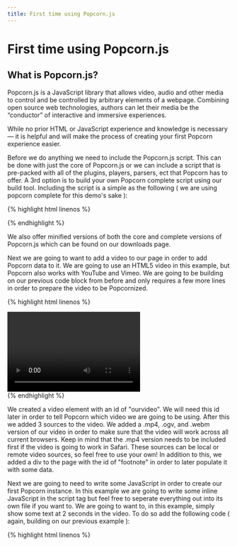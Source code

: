 ```yaml
---
title: First time using Popcorn.js
---
```

# First time using Popcorn.js #

## What is Popcorn.js? ##

Popcorn.js is a JavaScript library that allows video, audio and other media to control and be controlled by arbitrary elements of a webpage. Combining open source web technologies, authors can let their media be the “conductor” of interactive and immersive experiences.

While no prior HTML or JavaScript experience and knowledge is necessary &mdash; it is helpful and will make the process of creating your first Popcorn experience easier.

Before we do anything we need to include the Popcorn.js script.  This can be done with just the core of Popcorn.js or we can include a script that is pre-packed with all of the plugins, players, parsers, ect that Popcorn has to offer.  A 3rd option is to build your own Popcorn complete script using our build tool.  Including the script is a simple as the following ( we are using popcorn complete for this demo's sake ):

{% highlight html linenos %}
  <html>
    <head>
      <script src="http://popcornjs.org/code/dist/popcorn-complete.js"></script>
    </head>
    <body>
    </body>
  </html>
{% endhighlight %}

We also offer minified versions of both the core and complete versions of Popcorn.js which can be found on our downloads page.

Next we are going to want to add a video to our page in order to add Popcorn data to it.  We are going to use an HTML5 video in this example, but Popcorn also works with YouTube and Vimeo.  We are going to be building on our previous code block from before and only requires a few more lines in order to prepare the video to be Popcornized.

{% highlight html linenos %}
  <html>
    <head>
      <script src="http://popcornjs.org/code/dist/popcorn-complete.js"></script>
    </head>
    <body>
      <video height="180" width="300" id="ourvideo">
        <source src="http://videos.mozilla.org/serv/webmademovies/popcornplug.mp4">
        <source src="http://videos.mozilla.org/serv/webmademovies/popcornplug.ogv">
        <source src="http://videos.mozilla.org/serv/webmademovies/popcornplug.webm">
      </video>
      <div id="footnote"></div>
    </body>
  </html>
{% endhighlight %}

We created a video element with an id of "ourvideo".  We will need this id later in order to tell Popcorn which video we are going to be using. After this we added 3 sources to the video.  We added a .mp4, .ogv, and .webm version of our video in order to make sure that the video will work across all current browsers.  Keep in mind that the .mp4 version needs to be included first if the video is going to work in Safari.  These sources can be local or remote video sources, so feel free to use your own! In addition to this, we added a div to the page with the id of "footnote" in order to later populate it with some data.

Next we are going to need to write some JavaScript in order to create our first Popcorn instance.  In this example we are going to write some inline JavaScript in the script tag but feel free to seperate everything out into its own file if you want to.  We are going to want to, in this example, simply show some text at 2 seconds in the video.  To do so add the following code ( again, building on our previous example ):

{% highlight html linenos %}
  <html>
    <head>
      <script src="http://popcornjs.org/code/dist/popcorn-complete.js"></script>
      <script>
        document.addEventListener( "DOMContentLoaded", function() {

          var popcorn = Popcorn( "#ourvideo" );

          popcorn.footnote({
            start: 2,
            end: 5,
            target: "footnote",
            text: "Pop!"
          });
        }, false );
      </script>
    </head>
    <body>
      <video height="180" width="300" id="ourvideo">
        <source src="http://videos.mozilla.org/serv/webmademovies/popcornplug.mp4">
        <source src="http://videos.mozilla.org/serv/webmademovies/popcornplug.ogv">
        <source src="http://videos.mozilla.org/serv/webmademovies/popcornplug.webm">
      </video>
      <div id="footnote"></div>
    </body>
  </html>
{% endhighlight %}

First we create our script tag and add an event listener to the document that will execute the code within when it is ready to do so.  Next we created a variable to store our Popcorn instance in, called popcorn, and created our instance using the Popcorn constructor. The Popcorn constructor takes 1 arguement in this case, the id of our video.  This lets Popcorn know what video we are going to be using. Next we use the footnote plugin to add some text to an area on the page.  The footnote plugin is the simplest Popcorn plugin, which simply shows some text between a start and end point in a video.  In this example we start at 2 seconds and end at 5 seconds.  We specify a target, which lets Popcorn know which part of the page we will be putting the text into, which is in this case the footnote div.  We then specify some text which will be shown, which is "Pop!".

That's it! We have created our first instance and used the footnote plugin to display some text at a given time in our video.  For a live example of this work [take a look here](http://dev.popcornjs.org/popcorndocs/index.html).  We also have introuction videos for [YouTube](http://dev.popcornjs.org/popcorndocs/youtube.html), [Vimeo](http://dev.popcornjs.org/popcorndocs/vimeo.html), and how to use the [GoogleMaps plugin](http://dev.popcornjs.org/popcorndocs/googlemaps.html). Keep in mind, both YouTube and Vimeo need to be run from a web server.

As you can see, creating you first Popcorn instance is a painless experience, requiring about 7 lines of JavaScript to get it done.  For those of you who are not comfortable with HTML and JavaScript, our visual authoring tool for Popcorn, called [Popcorn-Maker](http://mozillapopcorn.org/popcorn-maker/), may be great alternative to check out.
